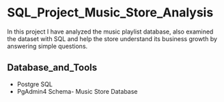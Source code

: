 # SQL_Project_Music_Store_Analysis

In this project I have analyzed the music playlist database, also examined the dataset with SQL and help the store understand its business growth by answering simple questions.

## Database_and_Tools
* Postgre SQL
* PgAdmin4
Schema- Music Store Database
